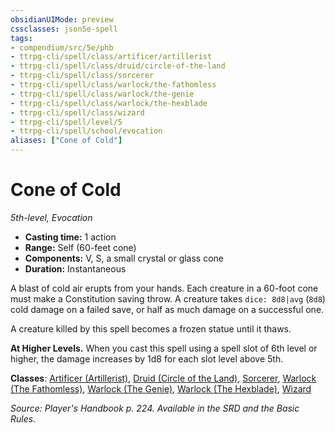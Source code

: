 ```yaml
---
obsidianUIMode: preview
cssclasses: json5e-spell
tags:
- compendium/src/5e/phb
- ttrpg-cli/spell/class/artificer/artillerist
- ttrpg-cli/spell/class/druid/circle-of-the-land
- ttrpg-cli/spell/class/sorcerer
- ttrpg-cli/spell/class/warlock/the-fathomless
- ttrpg-cli/spell/class/warlock/the-genie
- ttrpg-cli/spell/class/warlock/the-hexblade
- ttrpg-cli/spell/class/wizard
- ttrpg-cli/spell/level/5
- ttrpg-cli/spell/school/evocation
aliases: ["Cone of Cold"]
---
```

# Cone of Cold
*5th-level, Evocation*  

- **Casting time:** 1 action
- **Range:** Self (60-feet cone)
- **Components:** V, S, a small crystal or glass cone
- **Duration:** Instantaneous

A blast of cold air erupts from your hands. Each creature in a 60-foot cone must make a Constitution saving throw. A creature takes `dice: 8d8|avg` (`8d8`) cold damage on a failed save, or half as much damage on a successful one.

A creature killed by this spell becomes a frozen statue until it thaws.

**At Higher Levels.** When you cast this spell using a spell slot of 6th level or higher, the damage increases by 1d8 for each slot level above 5th.

**Classes**: [Artificer (Artillerist)](compendium/classes/artificer-artillerist-tce.md), [Druid (Circle of the Land)](compendium/classes/druid-circle-of-the-land.md), [Sorcerer](compendium/classes/sorcerer.md), [Warlock (The Fathomless)](compendium/classes/warlock-the-fathomless-tce.md), [Warlock (The Genie)](compendium/classes/warlock-the-genie-tce.md), [Warlock (The Hexblade)](compendium/classes/warlock-the-hexblade-xge.md), [Wizard](compendium/classes/wizard.md)

*Source: Player's Handbook p. 224. Available in the SRD and the Basic Rules.*